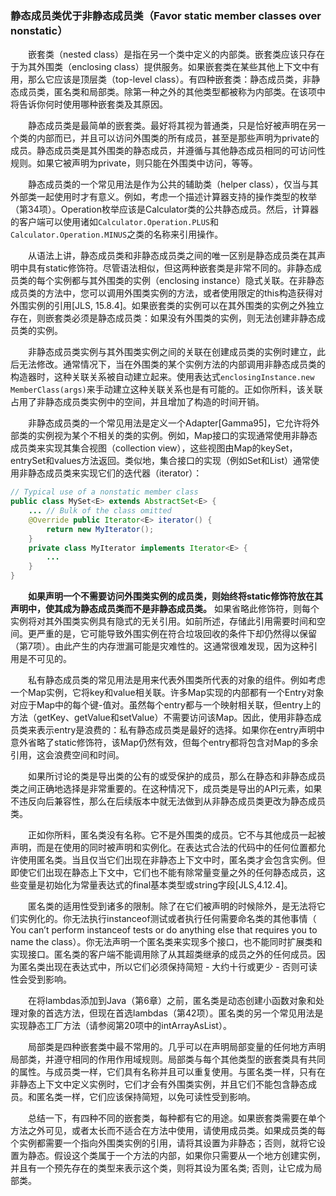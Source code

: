 ### 静态成员类优于非静态成员类（Favor static member classes over nonstatic）

&emsp;&emsp;嵌套类（nested class）是指在另一个类中定义的内部类。嵌套类应该只存在于为其外围类（enclosing class）提供服务。如果嵌套类在某些其他上下文中有用，那么它应该是顶层类（top-level class）。有四种嵌套类：静态成员类，非静态成员类，匿名类和局部类。除第一种之外的其他类型都被称为内部类。在该项中将告诉你何时使用哪种嵌套类及其原因。

&emsp;&emsp;静态成员类是最简单的嵌套类。最好将其视为普通类，只是恰好被声明在另一个类的内部而已，并且可以访问外围类的所有成员，甚至是那些声明为private的成员。静态成员类是其外围类的静态成员，并遵循与其他静态成员相同的可访问性规则。如果它被声明为private，则只能在外围类中访问，等等。

&emsp;&emsp;静态成员类的一个常见用法是作为公共的辅助类（helper class），仅当与其外部类一起使用时才有意义。例如，考虑一个描述计算器支持的操作类型的枚举（第34项）。Operation枚举应该是Calculator类的公共静态成员。然后，计算器的客户端可以使用诸如`Calculator.Operation.PLUS`和`Calculator.Operation.MINUS`之类的名称来引用操作。

&emsp;&emsp;从语法上讲，静态成员类和非静态成员类之间的唯一区别是静态成员类在其声明中具有static修饰符。尽管语法相似，但这两种嵌套类是非常不同的。非静态成员类的每个实例都与其外围类的实例（enclosing instance）隐式关联。在非静态成员类的方法中，您可以调用外围类实例的方法，或者使用限定的this构造获得对外围实例的引用[JLS, 15.8.4]。如果嵌套类的实例可以在其外围类的实例之外独立存在，则嵌套类必须是静态成员类：如果没有外围类的实例，则无法创建非静态成员类的实例。

&emsp;&emsp;非静态成员类实例与其外围类实例之间的关联在创建成员类的实例时建立，此后无法修改。通常情况下，当在外围类的某个实例方法的内部调用非静态成员类的构造器时，这种关联关系被自动建立起来。使用表达式`enclosingInstance.new MemberClass(args)`来手动建立这种关联关系也是有可能的。正如你所料，该关联占用了非静态成员类实例中的空间，并且增加了构造的时间开销。

&emsp;&emsp;非静态成员类的一个常见用法是定义一个Adapter[Gamma95]，它允许将外部类的实例视为某个不相关的类的实例。例如，Map接口的实现通常使用非静态成员类来实现其集合视图（collection view），这些视图由Map的keySet，entrySet和values方法返回。类似地，集合接口的实现（例如Set和List）通常使用非静态成员类来实现它们的迭代器（iterator）：

```java
// Typical use of a nonstatic member class
public class MySet<E> extends AbstractSet<E> {
    ... // Bulk of the class omitted
    @Override public Iterator<E> iterator() {
        return new MyIterator();
    }
    private class MyIterator implements Iterator<E> {
        ...
    }
}
```

&emsp;&emsp;**如果声明一个不需要访问外围类实例的成员类，则始终将static修饰符放在其声明中，使其成为静态成员类而不是非静态成员类。** 如果省略此修饰符，则每个实例将对其外围类实例具有隐式的无关引用。如前所述，存储此引用需要时间和空间。更严重的是，它可能导致外围实例在符合垃圾回收的条件下却仍然得以保留（第7项）。由此产生的内存泄漏可能是灾难性的。这通常很难发现，因为这种引用是不可见的。

&emsp;&emsp;私有静态成员类的常见用法是用来代表外围类所代表的对象的组件。例如考虑一个Map实例，它将key和value相关联。许多Map实现的内部都有一个Entry对象对应于Map中的每个键-值对。虽然每个entry都与一个映射相关联，但entry上的方法（getKey、getValue和setValue）不需要访问该Map。因此，使用非静态成员类来表示entry是浪费的：私有静态成员类是最好的选择。如果你在entry声明中意外省略了static修饰符，该Map仍然有效，但每个entry都将包含对Map的多余引用，这会浪费空间和时间。

&emsp;&emsp;如果所讨论的类是导出类的公有的或受保护的成员，那么在静态和非静态成员类之间正确地选择是非常重要的。在这种情况下，成员类是导出的API元素，如果不违反向后兼容性，那么在后续版本中就无法做到从非静态成员类更改为静态成员类。

&emsp;&emsp;正如你所料，匿名类没有名称。它不是外围类的成员。它不与其他成员一起被声明，而是在使用的同时被声明和实例化。在表达式合法的代码中的任何位置都允许使用匿名类。当且仅当它们出现在非静态上下文中时，匿名类才会包含实例。但即使它们出现在静态上下文中，它们也不能有除常量变量之外的任何静态成员，这些变量是初始化为常量表达式的final基本类型或string字段[JLS,4.12.4]。

&emsp;&emsp;匿名类的适用性受到诸多的限制。除了在它们被声明的时候除外，是无法将它们实例化的。你无法执行instanceof测试或者执行任何需要命名类的其他事情（ You can’t perform instanceof tests or do anything else that requires you to name the class）。你无法声明一个匿名类来实现多个接口，也不能同时扩展类和实现接口。匿名类的客户端不能调用除了从其超类继承的成员之外的任何成员。因为匿名类出现在表达式中，所以它们必须保持简短 - 大约十行或更少 - 否则可读性会受到影响。

&emsp;&emsp;在将lambdas添加到Java（第6章）之前，匿名类是动态创建小函数对象和处理对象的首选方法，但现在首选lambdas（第42项）。匿名类的另一个常见用法是实现静态工厂方法（请参阅第20项中的intArrayAsList）。

&emsp;&emsp;局部类是四种嵌套类中最不常用的。几乎可以在声明局部变量的任何地方声明局部类，并遵守相同的作用作用域规则。局部类与每个其他类型的嵌套类具有共同的属性。与成员类一样，它们具有名称并且可以重复使用。与匿名类一样，只有在非静态上下文中定义实例时，它们才会有外围类实例，并且它们不能包含静态成员。和匿名类一样，它们应该保持简短，以免可读性受到影响。

&emsp;&emsp;总结一下，有四种不同的嵌套类，每种都有它的用途。如果嵌套类需要在单个方法之外可见，或者太长而不适合在方法中使用，请使用成员类。如果成员类的每个实例都需要一个指向外围类实例的引用，请将其设置为非静态；否则，就将它设置为静态。假设这个类属于一个方法的内部，如果你只需要从一个地方创建实例，并且有一个预先存在的类型来表示这个类，则将其设为匿名类; 否则，让它成为局部类。